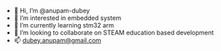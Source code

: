 - 👋 Hi, I’m @anupam-dubey
- 👀 I’m interested in embedded system
- 🌱 I’m currently learning stm32 arm
- 💞️ I’m looking to collaborate on STEAM education based development
- 📫 dubey.anupam@gmail.com

<!---
anupam-dubey/anupam-dubey is a ✨ special ✨ repository because its `README.md` (this file) appears on your GitHub profile.
You can click the Preview link to take a look at your changes.
--->
